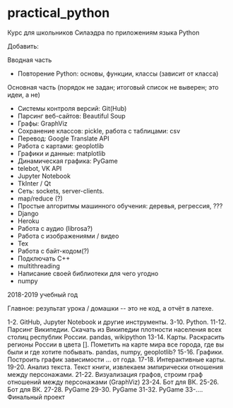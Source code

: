 # practical_python
Курс для школьников Силаэдра по приложениям языка Python

Добавить:

Вводная часть
* Повторение Python: основы, функции, классы (зависит от класса)

Основная часть (порядок не задан; итоговый список не выверен; это идеи, а не)
* Системы контроля версий: Git(Hub)
* Парсинг веб-сайтов: Beautiful Soup
* Графы: GraphViz
* Сохранение классов: pickle, работа с таблицами: csv
* Перевод: Google Translate API
* Работа с картами: geoplotlib
* Графики и данные: matplotlib
* Динамическая графика: PyGame
* telebot, VK API
* Jupyter Notebook
* TkInter / Qt
* Сеть: sockets, server-clients.
* map/reduce (?)
* Простые алгоритмы машинного обучения: деревья, регрессия, ???
* Django
* Heroku
* Работа с аудио (librosa?)
* Работа с изображениями / видео
* Тех
* Работа с байт-кодом(?)
* Подключать С++
* multithreading
* Написание своей библиотеки для чего угодно
* numpy

2018-2019 учебный год

Главное: результат урока / домашки -- это не код, а отчёт в латехе.

1-2. GitHub, Jupyter Notebook и другие инструменты. 
3-10. Python.
11-12. Парсинг Википедии. Скачать из Википедии плотности населения всех столиц республик России. pandas, wikipython
13-14. Карты. Раскрасить регионы России в цвета []. Пометить на карте мира все города, где вы были и где хотите побывать. pandas, numpy, geoplotlib?
15-16. Графики. Построить график зависимости ... от года.
17-18. Интерактивные карты.
19-20. Анализ текста. Текст книги, извлекаем эмпирически отношения между персонажами.
21-22. Визуализация графов, строим граф отношений между персонажами (GraphViz)
23-24. Бот для ВК.
25-26. Бот для ВК.
27-28. PyGame
29-30. PyGame
31-32. PyGame
33-.... Финальный проект 
